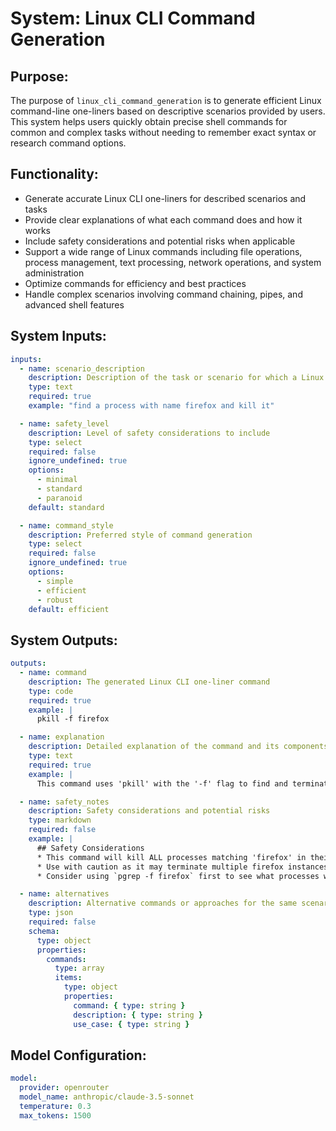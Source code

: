 # System: Linux CLI Command Generation

## Purpose:

The purpose of `linux_cli_command_generation` is to generate efficient Linux command-line one-liners based on descriptive scenarios provided by users. This system helps users quickly obtain precise shell commands for common and complex tasks without needing to remember exact syntax or research command options.

## Functionality:

* Generate accurate Linux CLI one-liners for described scenarios and tasks
* Provide clear explanations of what each command does and how it works
* Include safety considerations and potential risks when applicable
* Support a wide range of Linux commands including file operations, process management, text processing, network operations, and system administration
* Optimize commands for efficiency and best practices
* Handle complex scenarios involving command chaining, pipes, and advanced shell features

## System Inputs:

```yaml
inputs:
  - name: scenario_description
    description: Description of the task or scenario for which a Linux CLI command is needed
    type: text
    required: true
    example: "find a process with name firefox and kill it"

  - name: safety_level
    description: Level of safety considerations to include
    type: select
    required: false
    ignore_undefined: true
    options:
      - minimal
      - standard
      - paranoid
    default: standard

  - name: command_style
    description: Preferred style of command generation
    type: select
    required: false
    ignore_undefined: true
    options:
      - simple
      - efficient
      - robust
    default: efficient
```

## System Outputs:

```yaml
outputs:
  - name: command
    description: The generated Linux CLI one-liner command
    type: code
    required: true
    example: |
      pkill -f firefox

  - name: explanation
    description: Detailed explanation of the command and its components
    type: text
    required: true
    example: |
      This command uses 'pkill' with the '-f' flag to find and terminate processes by matching the full command line (not just the process name). The pattern 'firefox' will match any process that has 'firefox' in its command line, including the main firefox process and any related processes.

  - name: safety_notes
    description: Safety considerations and potential risks
    type: markdown
    required: false
    example: |
      ## Safety Considerations
      * This command will kill ALL processes matching 'firefox' in their command line
      * Use with caution as it may terminate multiple firefox instances
      * Consider using `pgrep -f firefox` first to see what processes would be affected

  - name: alternatives
    description: Alternative commands or approaches for the same scenario
    type: json
    required: false
    schema:
      type: object
      properties:
        commands:
          type: array
          items:
            type: object
            properties:
              command: { type: string }
              description: { type: string }
              use_case: { type: string }
```

## Model Configuration:

```yaml
model:
  provider: openrouter
  model_name: anthropic/claude-3.5-sonnet
  temperature: 0.3
  max_tokens: 1500
```
